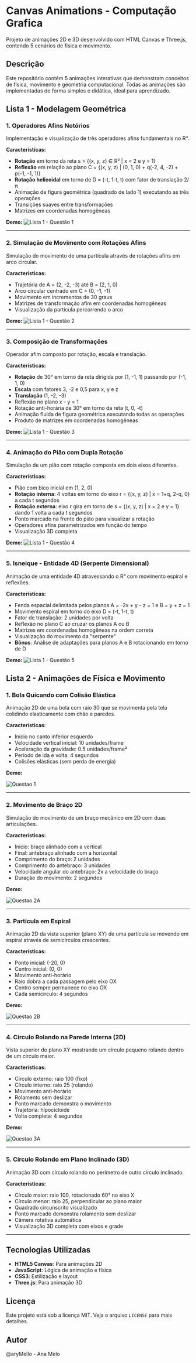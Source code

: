# Canvas Animations - Computação Grafica

Projeto de animações 2D e 3D desenvolvido com HTML Canvas e Three.js, contendo 5 cenários de física e movimento.

## Descrição

Este repositório contém 5 animações interativas que demonstram conceitos de física, movimento e geometria computacional. Todas as animações são implementadas de forma simples e didática, ideal para aprendizado.

## Lista 1 - Modelagem Geométrica

### 1. Operadores Afins Notórios
Implementação e visualização de três operadores afins fundamentais no R³.

**Características:**
- **Rotação** em torno da reta s = {(x, y, z) ∈ R³ | x = 2 e y = 1}
- **Reflexão** em relação ao plano C = {(x, y, z) | (0, 1, 0) + q(-2, 4, -2) + p(-1, -1, 1)}
- **Rotação helicoidal** em torno de D = (-t, 1-t, t) com fator de translação 2/π
- Animação de figura geométrica (quadrado de lado 1) executando as três operações
- Transições suaves entre transformações
- Matrizes em coordenadas homogêneas

**Demo:**
![Lista 1 - Questão 1](./assets/lista1_questao1.gif)

---

### 2. Simulação de Movimento com Rotações Afins
Simulação do movimento de uma partícula através de rotações afins em arco circular.

**Características:**
- Trajetória de A = (2, -2, -3) até B = (2, 1, 0)
- Arco circular centrado em C = (0, -1, -1)
- Movimento em incrementos de 30 graus
- Matrizes de transformação afim em coordenadas homogêneas
- Visualização da partícula percorrendo o arco

**Demo:**
![Lista 1 - Questão 2](./assets/lista1_questao2.gif)

---

### 3. Composição de Transformações
Operador afim composto por rotação, escala e translação.

**Características:**
- **Rotação** de 30° em torno da reta dirigida por (1, -1, 1) passando por (-1, 1, 0)
- **Escala** com fatores 3, -2 e 0,5 para x, y e z
- **Translação** (1, -2, -3)
- Reflexão no plano x - y = 1
- Rotação anti-horária de 30° em torno da reta (t, 0, -t)
- Animação fluida de figura geométrica executando todas as operações
- Produto de matrizes em coordenadas homogêneas

**Demo:**
![Lista 1 - Questão 3](./assets/lista1_questao3.gif)

---

### 4. Animação do Pião com Dupla Rotação
Simulação de um pião com rotação composta em dois eixos diferentes.

**Características:**
- Pião com bico inicial em (1, 2, 0)
- **Rotação interna**: 4 voltas em torno do eixo r = {(x, y, z) | x = 1+q, 2-q, 0} a cada t segundos
- **Rotação externa**: eixo r gira em torno de s = {(x, y, z) | x = 2 e y = 1} dando 1 volta a cada t segundos
- Ponto marcado na frente do pião para visualizar a rotação
- Operadores afins parametrizados em função do tempo
- Visualização 3D completa

**Demo:**
![Lista 1 - Questão 4](./assets/lista1_questao4.gif)

---

### 5. Isneique - Entidade 4D (Serpente Dimensional)
Animação de uma entidade 4D atravessando o R³ com movimento espiral e reflexões.

**Características:**
- Fenda espacial delimitada pelos planos A = -2x + y - z = 1 e B = y + z = 1
- Movimento espiral em torno do eixo D = (-t, 1-t, t)
- Fator de translação: 2 unidades por volta
- Reflexão no plano C ao cruzar os planos A ou B
- Matrizes em coordenadas homogêneas na ordem correta
- Visualização do movimento da "serpente"
- **Bônus**: Análise de adaptações para planos A e B rotacionando em torno de D

**Demo:**
![Lista 1 - Questão 5](./assets/lista1-questao5.gif)


## Lista 2 - Animações de Física e Movimento

### 1. Bola Quicando com Colisão Elástica
Animação 2D de uma bola com raio 30 que se movimenta pela tela colidindo elasticamente com chão e paredes.

**Características:**
- Início no canto inferior esquerdo
- Velocidade vertical inicial: 10 unidades/frame
- Aceleração da gravidade: 0.5 unidades/frame²
- Período de ida e volta: 4 segundos
- Colisões elásticas (sem perda de energia)

**Demo:**

![Questao 1](./assets/questao01.gif)

---

### 2. Movimento de Braço 2D
Simulação do movimento de um braço mecânico em 2D com duas articulações.

**Características:**
- Início: braço alinhado com a vertical
- Final: antebraço alinhado com a horizontal
- Comprimento do braço: 2 unidades
- Comprimento do antebraço: 3 unidades
- Velocidade angular do antebraço: 2x a velocidade do braço
- Duração do movimento: 2 segundos

**Demo:**

![Questao 2A](./assets/questao2a.gif)

---

### 3. Partícula em Espiral
Animação 2D da vista superior (plano XY) de uma partícula se movendo em espiral através de semicírculos crescentes.

**Características:**
- Ponto inicial: (-20, 0)
- Centro inicial: (0, 0)
- Movimento anti-horário
- Raio dobra a cada passagem pelo eixo OX
- Centro sempre permanece no eixo OX
- Cada semicírculo: 4 segundos

**Demo:**

![Questao 2B](./assets/questao2b.gif)

---

### 4. Círculo Rolando na Parede Interna (2D)
Vista superior do plano XY mostrando um círculo pequeno rolando dentro de um círculo maior.

**Características:**
- Círculo externo: raio 100 (fixo)
- Círculo interno: raio 25 (rolando)
- Movimento anti-horário
- Rolamento sem deslizar
- Ponto marcado demonstra o movimento
- Trajetória: hipocicloide
- Volta completa: 4 segundos

**Demo:**

![Questao 3A](./assets/questao3a.gif)

---

### 5. Círculo Rolando em Plano Inclinado (3D)
Animação 3D com círculo rolando no perímetro de outro círculo inclinado.

**Características:**
- Círculo maior: raio 100, rotacionado 60° no eixo X
- Círculo menor: raio 25, perpendicular ao plano maior
- Quadrado circunscrito visualizado
- Ponto marcado demonstra rolamento sem deslizar
- Câmera rotativa automática
- Visualização 3D completa com eixos e grade

---

## Tecnologias Utilizadas

- **HTML5 Canvas**: Para animações 2D
- **JavaScript**: Lógica de animação e física
- **CSS3**: Estilização e layout
- **Three.js**: Para animação 3D

## Licença

Este projeto está sob a licença MIT. Veja o arquivo `LICENSE` para mais detalhes.

## Autor

@aryMello - Ana Melo
